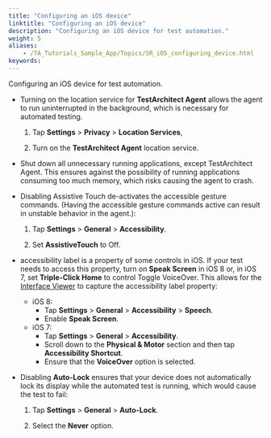 ```yaml
--- 
title: "Configuring an iOS device"
linktitle: "Configuring an iOS device"
description: "Configuring an iOS device for test automation."
weight: 5
aliases: 
    - /TA_Tutorials_Sample_App/Topics/SR_iOS_configuring_device.html
keywords: 
---
```


Configuring an iOS device for test automation.

-   Turning on the location service for **TestArchitect Agent** allows the agent to run uninterrupted in the background, which is necessary for automated testing.

    1.  Tap **Settings** \> **Privacy** \> **Location Services**,

    2.  Turn on the **TestArchitect Agent** location service.

-   Shut down all unnecessary running applications, except TestArchitect Agent. This ensures against the possibility of running applications consuming too much memory, which risks causing the agent to crash.

-   Disabling Assistive Touch de-activates the accessible gesture commands. \(Having the accessible gesture commands active can result in unstable behavior in the agent.\):

    1.  Tap **Settings** \> **General** \> **Accessibility**.

    2.  Set **AssistiveTouch** to Off.

-   accessibility label is a property of some controls in iOS. If your test needs to access this property, turn on **Speak Screen** in iOS 8 or, in iOS 7, set **Triple-Click Home** to control Toggle VoiceOver. This allows for the [Interface Viewer](/iOS/Topics/../../TA_Help/Topics/Interface_def_Viewer_reading.html) to capture the accessibility label property:

    -   iOS 8:
        -   Tap **Settings** \> **General** \> **Accessibility** \> **Speech**.
        -   Enable **Speak Screen**.
    -   iOS 7:
        -   Tap **Settings** \> **General** \> **Accessibility**.
        -   Scroll down to the **Physical & Motor** section and then tap **Accessibility Shortcut**.
        -   Ensure that the **VoiceOver** option is selected.
-   Disabling **Auto-Lock** ensures that your device does not automatically lock its display while the automated test is running, which would cause the test to fail:

    1.  Tap **Settings** \> **General** \> **Auto-Lock**.

    2.  Select the **Never** option.





